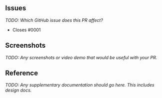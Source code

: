 ## Issues

_TODO: Which GitHub issue does this PR affect?_

- Closes #0001

## Screenshots

_TODO: Any screenshots or video demo that would be useful with your PR._

## Reference

_TODO: Any supplementary documentation should go here. This includes design docs._
